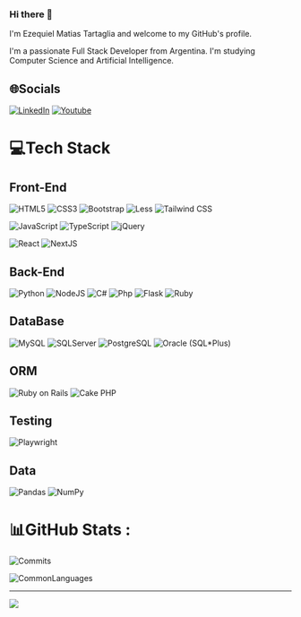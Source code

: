 ### Hi there 👋 

I'm Ezequiel Matias Tartaglia and welcome to my GitHub's profile.

I'm a passionate Full Stack Developer from Argentina. I'm studying Computer Science and Artificial Intelligence.


## 🌐Socials
[![LinkedIn](https://img.shields.io/badge/LinkedIn-%230077B5.svg?logo=linkedin&logoColor=white)](https://www.linkedin.com/in/ezequieltartaglia/)
[![Youtube](https://img.shields.io/badge/Youtube-%23E34F26.svg?logo=youtube&logoColor=white)](https://www.youtube.com/@ez-tech)

# 💻Tech Stack

## Front-End

![HTML5](https://img.shields.io/badge/Html5-%23E34F26?logo=Html5&logoColor=white) ![CSS3](https://img.shields.io/badge/Css3-%231572B6?logo=Css3&logoColor=white) ![Bootstrap](https://img.shields.io/badge/Bootstrap-%23563D7C?logo=Bootstrap&logoColor=white) ![Less](https://img.shields.io/badge/Less-%23E34F26?logo=Less&logoColor=white) ![Tailwind CSS](https://img.shields.io/badge/-Tailwind%20CSS-38B2AC?logo=tailwind-css&logoColor=white)
 

![JavaScript](https://img.shields.io/badge/Javascript-%23323330?logo=Javascript&logoColor=%23F7DF1E) ![TypeScript](https://img.shields.io/badge/Typescript-%23323330?logo=Typescript&logoColor=#007ACC) ![jQuery](https://img.shields.io/badge/JQuery-%230769AD?logo=JQuery&logoColor=white) 

![React](https://img.shields.io/badge/React-%2320232a?logo=React&logoColor=%2361DAFB) ![NextJS](https://img.shields.io/badge/Next.js-%2320232a?logo=Next.js&logoColor=white)

## Back-End

![Python](https://img.shields.io/badge/Python-3670A0?logo=Python&logoColor=ffdd54) ![NodeJS](https://img.shields.io/badge/Node.js-6DA55F?logo=Node.js&logoColor=white) ![C#](https://img.shields.io/badge/CSharp-%2300f?logo=CSharp&logoColor=white) ![Php](https://img.shields.io/badge/Php-%23563D7C?logo=php&logoColor=white) ![Flask](https://img.shields.io/badge/Flask-6DA55F?logo=flask&logoColor=black) ![Ruby](https://img.shields.io/badge/Ruby-%23CC0000?logo=Ruby&logoColor=white) 

## DataBase

![MySQL](https://img.shields.io/badge/Mysql-%2300f?logo=Mysql&logoColor=white) ![SQLServer](https://img.shields.io/badge/Microsoft%20SQL%20Server-grey?logo=Microsoft%20SQL%20Server&logoColor=white) ![PostgreSQL](https://img.shields.io/badge/PostgreSQL-%230769AD?logo=PostgreSQL&logoColor=white) ![Oracle (SQL*Plus)](https://img.shields.io/badge/Oracle(SQL*Plus)-grey?logo=Oracle&logoColor=red)


## ORM

![Ruby on Rails](https://img.shields.io/badge/Ruby%20on%20Rails-%23CC0000?logo=Ruby-on-Rails&logoColor=white) ![Cake PHP](https://img.shields.io/badge/Cake%20PHP-%23563D7C?logo=cakephp&logoColor=white)

## Testing

![Playwright](https://img.shields.io/badge/Playwright-%20-%231e1e1e?logo=Playwright&logoColor=white)

## Data

![Pandas](https://img.shields.io/badge/Pandas-%23150458?logo=Pandas&logoColor=white) ![NumPy](https://img.shields.io/badge/Numpy-%23013243?logo=Numpy&logoColor=white)

# 📊GitHub Stats :
![Commits](https://github-readme-streak-stats.herokuapp.com/?user=EzequielTartaglia&theme=radical&hide_border=false) 

![CommonLanguages](https://github-readme-stats.vercel.app/api/top-langs/?username=EzequielTartaglia&theme=radical&hide_border=false&include_all_commits=true&count_private=true&layout=compact)

---
[![](https://visitcount.itsvg.in/api?id=EzequielTartaglia&icon=0&color=0)](https://visitcount.itsvg.in)
